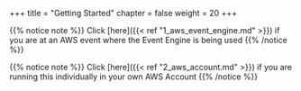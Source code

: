 +++
title = "Getting Started"
chapter = false
weight = 20
+++

<!--
_CUSTOM_EDITS_


This was commented out to simplify the instructor led workshop where all the setup was done prior to the start of the workshop


#### Log into your Cloud9 lab instance

<br>

Follow the steps below to login to your Cloud9 instance you'll be using during this lab.


<span style="color: #4e3eb1;"><i class='fas fa-circle fa-sm'></i></span> &nbsp; Open a new browser tab and open the Lab URL you were assigned

<span style="color: #4e3eb1;"><i class='fas fa-circle fa-sm'></i></span> &nbsp; On the sign in screen select the **IAM user** option

<span style="color: #4e3eb1;"><i class='fas fa-circle fa-sm'></i></span> &nbsp; Enter in the 12 digit **Account ID** you were given by your instructor

<span style="color: #4e3eb1;"><i class='fas fa-circle fa-sm'></i></span> &nbsp; Click on the **Next** button


![image](/images/getting_started/il-lab-setup-01.png)

<br>

<span style="color: #4e3eb1;"><i class='fas fa-circle fa-sm'></i></span> &nbsp; If you see a **400** error when using the Lab URL then do the following steps.

<span style="color: #4e3eb1;"><i class='fas fa-circle fa-sm'></i></span> &nbsp; Click on the top right as seen in the image below

<span style="color: #4e3eb1;"><i class='fas fa-circle fa-sm'></i></span> &nbsp; Click on the **Sign out** button

<span style="color: #4e3eb1;"><i class='fas fa-circle fa-sm'></i></span> &nbsp; Open a new browser tab and open the Lab URL you were assigned again

![image](/images/getting_started/il-lab-setup-02.png)

<br>

<span style="color: #4e3eb1;"><i class='fas fa-circle fa-sm'></i></span> &nbsp; Now enter in the **IAM username** you were given by your instructor

<span style="color: #4e3eb1;"><i class='fas fa-circle fa-sm'></i></span> &nbsp; Enter in the **Password** you were given by your instructor

<span style="color: #4e3eb1;"><i class='fas fa-circle fa-sm'></i></span> &nbsp; Click on the **Sign in** button


![image](/images/getting_started/il-lab-setup-03.png)

<br>

#### Start the local pre-modernized application

<span style="color: #4e3eb1;"><i class='fas fa-circle fa-sm'></i></span> &nbsp; Once you've logged into your Cloud9 IDE instance, you should see an open termial like the image below.

![image](/images/getting_started/il-lab-setup-04.png)


<span style="color: #4e3eb1;"><i class='fas fa-circle fa-sm'></i></span> &nbsp; Use the commands below to start the local pre-modernized application

```
cd /home/ec2-user/environment

./start_premod_app.sh 
```

<span style="color: #4e3eb1;"><i class='fas fa-circle fa-sm'></i></span> &nbsp; The output from the commands should look like the image below.


![image](/images/getting_started/il-lab-setup-05.png)


## Next <i class='fas fa-cog fa-spin'></i>

**While you are waiting** for the application to start reporting metrics to the AppDynamics Controller, **go to the AppDynamics Advantage section** where you can **find out why AD Financial selected AppDynamics** as their **preferred observability solution**.



-->




{{% notice note %}}
Click [here]({{< ref "1_aws_event_engine.md" >}}) if you are at an AWS event where the Event Engine is being used
{{% /notice %}}

{{% notice note %}}
Click [here]({{< ref "2_aws_account.md" >}}) if you are running this individually in your own AWS Account
{{% /notice %}}

